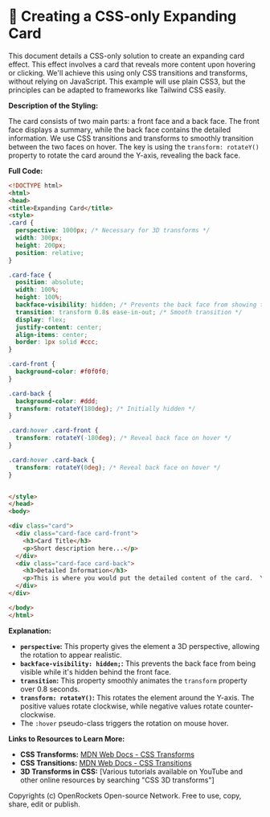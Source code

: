 # 🐞 Creating a CSS-only Expanding Card


This document details a CSS-only solution to create an expanding card effect.  This effect involves a card that reveals more content upon hovering or clicking.  We'll achieve this using only CSS transitions and transforms, without relying on JavaScript.  This example will use plain CSS3, but the principles can be adapted to frameworks like Tailwind CSS easily.


**Description of the Styling:**

The card consists of two main parts: a front face and a back face. The front face displays a summary, while the back face contains the detailed information.  We use CSS transitions and transforms to smoothly transition between the two faces on hover. The key is using the `transform: rotateY()` property to rotate the card around the Y-axis, revealing the back face.


**Full Code:**

```html
<!DOCTYPE html>
<html>
<head>
<title>Expanding Card</title>
<style>
.card {
  perspective: 1000px; /* Necessary for 3D transforms */
  width: 300px;
  height: 200px;
  position: relative;
}

.card-face {
  position: absolute;
  width: 100%;
  height: 100%;
  backface-visibility: hidden; /* Prevents the back face from showing through */
  transition: transform 0.8s ease-in-out; /* Smooth transition */
  display: flex;
  justify-content: center;
  align-items: center;
  border: 1px solid #ccc;
}

.card-front {
  background-color: #f0f0f0;
}

.card-back {
  background-color: #ddd;
  transform: rotateY(180deg); /* Initially hidden */
}

.card:hover .card-front {
  transform: rotateY(-180deg); /* Reveal back face on hover */
}

.card:hover .card-back {
  transform: rotateY(0deg); /* Reveal back face on hover */
}


</style>
</head>
<body>

<div class="card">
  <div class="card-face card-front">
    <h3>Card Title</h3>
    <p>Short description here...</p>
  </div>
  <div class="card-face card-back">
    <h3>Detailed Information</h3>
    <p>This is where you would put the detailed content of the card.  You can add as much information as you need here.</p>
  </div>
</div>

</body>
</html>
```


**Explanation:**

* **`perspective`:** This property gives the element a 3D perspective, allowing the rotation to appear realistic.
* **`backface-visibility: hidden;`:** This prevents the back face from being visible while it's hidden behind the front face.
* **`transition`:** This property smoothly animates the `transform` property over 0.8 seconds.
* **`transform: rotateY()`:** This rotates the element around the Y-axis.  The positive values rotate clockwise, while negative values rotate counter-clockwise.
* The `:hover` pseudo-class triggers the rotation on mouse hover.


**Links to Resources to Learn More:**

* **CSS Transforms:** [MDN Web Docs - CSS Transforms](https://developer.mozilla.org/en-US/docs/Web/CSS/transform)
* **CSS Transitions:** [MDN Web Docs - CSS Transitions](https://developer.mozilla.org/en-US/docs/Web/CSS/transition)
* **3D Transforms in CSS:** [Various tutorials available on YouTube and other online resources by searching "CSS 3D transforms"]


Copyrights (c) OpenRockets Open-source Network. Free to use, copy, share, edit or publish.

